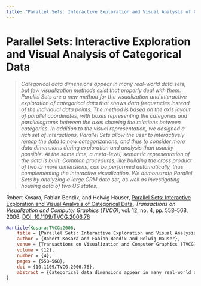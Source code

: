 ```yaml
---
title: "Parallel Sets: Interactive Exploration and Visual Analysis of Categorical Data"
---
```


# Parallel Sets: Interactive Exploration and Visual Analysis of Categorical Data

> _Categorical data dimensions appear in many real-world data sets, but few visualization methods exist that properly deal with them. Parallel Sets are a new method for the visualization and interactive exploration of categorical data that shows data frequencies instead of the individual data points. The method is based on the axis layout of parallel coordinates, with boxes representing the categories and parallelograms between the axes showing the relations between categories. In addition to the visual representation, we designed a rich set of interactions. Parallel Sets allow the user to interactively remap the data to new categorizations, and thus to consider more data dimensions during exploration and analysis than usually possible. At the same time, a meta-level, semantic representation of the data is built. Common procedures, like building the cross product of two or more dimensions, can be performed automatically, thus complementing the interactive visualization. We demonstrate Parallel Sets by analyzing a large CRM data set, as well as investigating housing data of two US states._

Robert Kosara, Fabian Bendix, and Helwig Hauser, <a href="https://media.eagereyes.org/papers/2006/Kosara-TVCG-2006.pdf" target="_blank">Parallel Sets: Interactive Exploration and Visual Analysis of Categorical Data</a>, _Transactions on Visualization and Computer Graphics (TVCG)_, vol. 12, no. 4, pp. 558–568, 2006. <a href="https://dx.doi.org/10.1109/TVCG.2006.76" target="_new">DOI: 10.1109/TVCG.2006.76</a>


```bibtex
@article{Kosara:TVCG:2006,
	title = {Parallel Sets: Interactive Exploration and Visual Analysis of Categorical Data},
	author = {Robert Kosara and Fabian Bendix and Helwig Hauser},
	venue = {Transactions on Visualization and Computer Graphics (TVCG)},
	volume = {12},
	number = {4},
	pages = {558–568},
	doi = {10.1109/TVCG.2006.76},
	abstract = {Categorical data dimensions appear in many real-world data sets, but few visualization methods exist that properly deal with them. Parallel Sets are a new method for the visualization and interactive exploration of categorical data that shows data frequencies instead of the individual data points. The method is based on the axis layout of parallel coordinates, with boxes representing the categories and parallelograms between the axes showing the relations between categories. In addition to the visual representation, we designed a rich set of interactions. Parallel Sets allow the user to interactively remap the data to new categorizations, and thus to consider more data dimensions during exploration and analysis than usually possible. At the same time, a meta-level, semantic representation of the data is built. Common procedures, like building the cross product of two or more dimensions, can be performed automatically, thus complementing the interactive visualization. We demonstrate Parallel Sets by analyzing a large CRM data set, as well as investigating housing data of two US states.},
}
```

